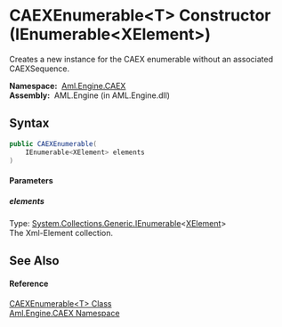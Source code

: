 CAEXEnumerable&lt;T> Constructor (IEnumerable&lt;XElement>)
===========================================================
Creates a new instance for the CAEX enumerable without an associated CAEXSequence.

  **Namespace:**  [Aml.Engine.CAEX][1]  
  **Assembly:**  AML.Engine (in AML.Engine.dll)

Syntax
------

```csharp
public CAEXEnumerable(
	IEnumerable<XElement> elements
)
```

#### Parameters

##### *elements*
Type: [System.Collections.Generic.IEnumerable][2]&lt;[XElement][3]>  
The Xml-Element collection.


See Also
--------

#### Reference
[CAEXEnumerable&lt;T> Class][4]  
[Aml.Engine.CAEX Namespace][1]  

[1]: ../README.md
[2]: https://docs.microsoft.com/dotnet/api/system.collections.generic.ienumerable-1
[3]: https://docs.microsoft.com/dotnet/api/system.xml.linq.xelement
[4]: README.md
[5]: https://www.automationml.org
[6]: ../../icons/logoShade.png